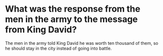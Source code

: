 # What was the response from the men in the army to the message from King David?

The men in the army told King David he was worth ten thousand of them, so he should stay in the city instead of going into battle.
